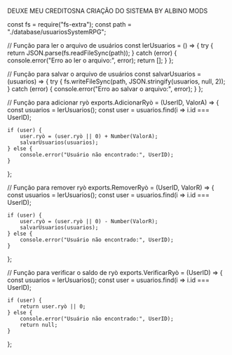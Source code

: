  DEUXE MEU CREDITOSNA CRIAÇÃO DO SISTEMA
BY ALBINO MODS










const fs = require("fs-extra");
const path = "./database/usuariosSystemRPG";

// Função para ler o arquivo de usuários
const lerUsuarios = () => {
    try {
        return JSON.parse(fs.readFileSync(path));
    } catch (error) {
        console.error("Erro ao ler o arquivo:", error);
        return [];
    }
};

// Função para salvar o arquivo de usuários
const salvarUsuarios = (usuarios) => {
    try {
        fs.writeFileSync(path, JSON.stringify(usuarios, null, 2));
    } catch (error) {
        console.error("Erro ao salvar o arquivo:", error);
    }
};

// Função para adicionar ryò
exports.AdicionarRyò = (UserID, ValorA) => {
    const usuarios = lerUsuarios();
    const user = usuarios.find(i => i.id === UserID);

    if (user) {
        user.ryò = (user.ryò || 0) + Number(ValorA);
        salvarUsuarios(usuarios);
    } else {
        console.error("Usuário não encontrado:", UserID);
    }
};

// Função para remover ryò
exports.RemoverRyò = (UserID, ValorR) => {
    const usuarios = lerUsuarios();
    const user = usuarios.find(i => i.id === UserID);

    if (user) {
        user.ryò = (user.ryò || 0) - Number(ValorR);
        salvarUsuarios(usuarios);
    } else {
        console.error("Usuário não encontrado:", UserID);
    }
};

// Função para verificar o saldo de ryò
exports.VerificarRyò = (UserID) => {
    const usuarios = lerUsuarios();
    const user = usuarios.find(i => i.id === UserID);

    if (user) {
        return user.ryò || 0;
    } else {
        console.error("Usuário não encontrado:", UserID);
        return null;
    }
};
